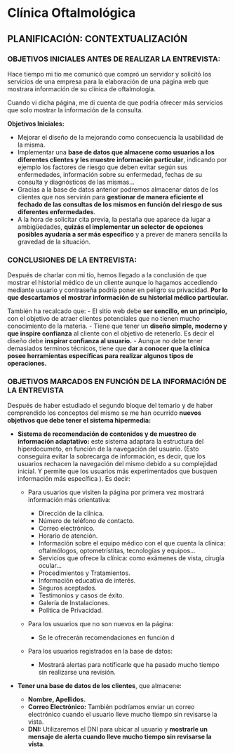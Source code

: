 # Clínica Oftalmológica

## PLANIFICACIÓN: CONTEXTUALIZACIÓN
### OBJETIVOS INICIALES ANTES DE REALIZAR LA ENTREVISTA:	


Hace tiempo mi tío me comunicó que compró un servidor y solicitó los servicios de una empresa para la elaboración de una página web que mostrara información de su clínica de oftalmología.

Cuando vi dicha página, me di cuenta de que podría ofrecer más servicios que solo mostrar la información de la consulta.

**Objetivos Iniciales:** 
- Mejorar el diseño de la mejorando como consecuencia la usabilidad de la misma.
- Implementar una **base de datos que almacene como usuarios a los diferentes clientes y les muestre información particular**, indicando por ejemplo los factores de riesgo que deben evitar según sus enfermedades, información sobre su enfermedad, fechas de su consulta y diagnósticos de las mismas...
- Gracias a la base de datos anterior podremos almacenar datos de los clientes que nos servirán para **gestionar de manera eficiente el fechado de las consultas de los mismos en función del riesgo de sus diferentes enfermedades**.
- A la hora de solicitar cita previa, la pestaña que aparece da lugar a ambigüedades, **quizás el implementar un selector de opciones posibles ayudaría a ser más específico** y a prever de manera sencilla la gravedad de la situación.

### CONCLUSIONES DE LA ENTREVISTA:	
Después de charlar con mi tío, hemos llegado a la conclusión de que mostrar el historial médico de un cliente aunque lo hagamos accediendo mediante usuario y contraseña podría poner en peligro su privacidad. **Por lo que descartamos el mostrar información de su historial médico particular.**

También ha recalcado que: 
	-	El sitio web debe **ser sencillo, en un principio,** con el objetivo de atraer clientes potenciales que no tienen mucho conocimiento de la materia.
	-	Tiene que tener un **diseño simple, moderno y que inspire confianza** al cliente con el objetivo de retenerlo. Es decir el diseño debe **inspirar confianza al usuario.**
	-	Aunque no debe tener demasiados terminos técnicos, tiene que **dar a conocer que la clínica posee herramientas específicas para realizar algunos tipos de operaciones.**

  

### OBJETIVOS MARCADOS EN FUNCIÓN DE LA INFORMACIÓN DE LA ENTREVISTA 

Después de haber estudiado el segundo bloque del temario y de haber comprendido los conceptos del mismo se me han ocurrido **nuevos objetivos que debe tener el sistema hipermedia:**

- **Sistema de recomendación de contenidos y de muestreo de información adaptativo:** este sistema adaptara la estructura del hiperdocumeto, en función de la navegación del usuario. (Esto conseguira evitar la sobrecarga de información, es decir, que los usuarios rechacen la navegación del mismo debido a su complejidad inicial. Y permite que los usuarios más experimentados que busquen información más específica ). Es decir:
	- Para usuarios que visiten la página por primera vez mostrará información más orientativa: 
		- Dirección de la clínica.
		- Número de teléfono de contacto.
		- Correo electrónico.
		- Horario de atención.
		- Información sobre el equipo médico con el que cuenta la clínica: oftalmólogos, optometrístitas, tecnologías y equipos...
		- Servicios que ofrece la clínica: como exámenes de vista, cirugía ocular...
		- Procedimientos y Tratamientos.
		- Información educativa de interés.
		- Seguros aceptados.
		- Testimonios y casos de éxito.
		- Galería de Instalaciones.
		- Política de Privacidad.

	- Para los usuarios que no son nuevos en la página: 
		- Se le ofrecerán recomendaciones en función d

	- Para los usuarios registrados en la base de datos:
		- Mostrará alertas para notificarle que ha pasado mucho tiempo sin realizarse una revisión. 

- **Tener una base de datos de los clientes**, que almacene: 
	- **Nombre, Apellidos.** 
	- **Correo Electrónico:** También podríamos enviar un correo electrónico cuando el usuario lleve mucho tiempo sin revisarse la vista.
	- **DNI:** Utilizaremos el DNI para ubicar al usuario y **mostrarle  un mensaje de alerta cuando lleve mucho tiempo sin revisarse la vista**.


